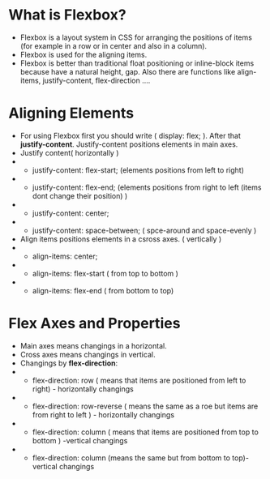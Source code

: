 # What is Flexbox? 
- Flexbox is a layout system in CSS for arranging the positions of items (for example in a row or in center and also in a column). 
- Flexbox is used for the aligning items. 
- Flexbox is better than traditional float positioning or inline-block items because have a natural height, gap. Also there are functions like align-items, justify-content, flex-direction ....
# Aligning Elements
- For using Flexbox first you should write ( display: flex; ). After that __justify-content__. Justify-content positions elements in main axes.
- Justify content( horizontally )
- - justify-content: flex-start; (elements positions from left to right)
- - justify-content: flex-end; (elements positions from right to left (items dont change their position) )
- - justify-content: center;
- - justify-content: space-between; ( spce-around and space-evenly )
- Align items positions elements in a csross axes. ( vertically )
- - align-items: center;
- - align-items: flex-start ( from top to bottom )
- - align-items: flex-end ( from bottom to top)
# Flex Axes and Properties
- Main axes means changings in a horizontal.
- Cross axes means changings in vertical.
- Changings by __flex-direction__:
- - flex-direction: row ( means that items are positioned from left to right) - horizontally changings
- - flex-direction: row-reverse ( means the same as a roe but items are from right to left ) - horizontally changings
- - flex-direction: column ( means that items are positioned from top to bottom ) -vertical changings
- - flex-direction: column (means the same but from bottom to top)- vertical changings